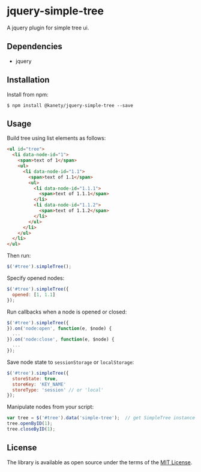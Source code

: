 # jquery-simple-tree

A jquery plugin for simple tree ui.

## Dependencies

* jquery

## Installation

Install from npm:

    $ npm install @kanety/jquery-simple-tree --save

## Usage

Build tree using list elements as follows:

```html
<ul id="tree">
  <li data-node-id="1">
    <span>text of 1</span>
    <ul>
      <li data-node-id="1.1">
        <span>text of 1.1</span>
        <ul>
          <li data-node-id="1.1.1">
            <span>text of 1.1.1</span>
          </li>
          <li data-node-id="1.1.2">
            <span>text of 1.1.2</span>
          </li>
        </ul>
      </li>
    </ul>
  </li>
</ul>
```

Then run:

```javascript
$('#tree').simpleTree();
```

Specify opened nodes:

```javascript
$('#tree').simpleTree({
  opened: [1, 1.1]
});
```

Run callbacks when a node is opened or closed:

```javascript
$('#tree').simpleTree({
}).on('node:open', function(e, $node) {
  ...
}).on('node:close', function(e, $node) {
  ...
});
```

Save node state to `sessionStorage` or `localStorage`:

```javascript
$('#tree').simpleTree({
  storeState: true,
  storeKey: 'KEY_NAME'
  storeType: 'session' // or 'local'
});
```

Manipulate nodes from your script:

```javascript
var tree = $('#tree').data('simple-tree');  // get SimpleTree instance
tree.openByID(1);
tree.closeByID(1);
```

## License

The library is available as open source under the terms of the [MIT License](http://opensource.org/licenses/MIT).
